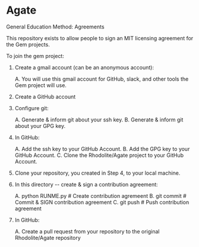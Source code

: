 # Agate
General Education Method: Agreements

This repository exists to allow people to sign an MIT licensing agreement
for the Gem projects.

To join the gem project:

1.  Create a gmail account (can be an anonymous account):

    A.  You will use this gmail account for GitHub, slack, and other tools the Gem project will use.

2.  Create a GitHub account

3.  Configure git:

    A.  Generate & inform git about your ssh key.
    B.  Generate & inform git about your GPG key.

4.  In GitHub:

    A.  Add the ssh key to your GitHub Account.
    B.  Add the GPG key to your GitHub Account.
    C.  Clone the Rhodolite/Agate project to your GitHub Account.

5.  Clone your repository, you created in Step 4, to your local machine.

6.  In this directory -- create & sign a contribution agreement:

    A.  python RUNME.py     #   Create contribution agremeent
    B.  git commit          #   Commit & SIGN contribution agreement
    C.  git push            #   Push contribution agreement

7.  In GitHub:

    A.  Create a pull request from your repository to the original Rhodolite/Agate repository

